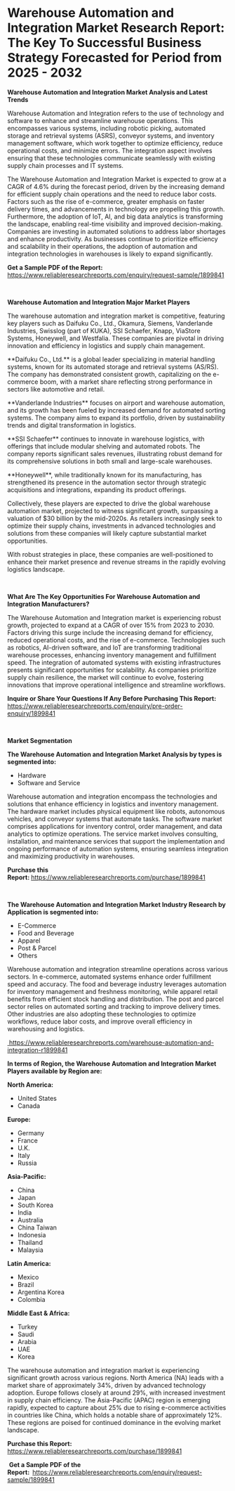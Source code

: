 <p><h1>Warehouse Automation and Integration Market Research Report: The Key To Successful Business Strategy Forecasted for Period from 2025 - 2032</h1></p><p><strong>Warehouse Automation and Integration Market Analysis and Latest Trends</strong></p>
<p><p>Warehouse Automation and Integration refers to the use of technology and software to enhance and streamline warehouse operations. This encompasses various systems, including robotic picking, automated storage and retrieval systems (ASRS), conveyor systems, and inventory management software, which work together to optimize efficiency, reduce operational costs, and minimize errors. The integration aspect involves ensuring that these technologies communicate seamlessly with existing supply chain processes and IT systems.</p><p>The Warehouse Automation and Integration Market is expected to grow at a CAGR of 4.6% during the forecast period, driven by the increasing demand for efficient supply chain operations and the need to reduce labor costs. Factors such as the rise of e-commerce, greater emphasis on faster delivery times, and advancements in technology are propelling this growth. Furthermore, the adoption of IoT, AI, and big data analytics is transforming the landscape, enabling real-time visibility and improved decision-making. Companies are investing in automated solutions to address labor shortages and enhance productivity. As businesses continue to prioritize efficiency and scalability in their operations, the adoption of automation and integration technologies in warehouses is likely to expand significantly.</p></p>
<p><strong>Get a Sample PDF of the Report:&nbsp;</strong> <a href="https://www.reliableresearchreports.com/enquiry/request-sample/1899841?utm_campaign=2797&utm_medium=2&utm_source=Github&utm_content=ia&utm_term=12042025&utm_id=warehouse-automation-and-integration">https://www.reliableresearchreports.com/enquiry/request-sample/1899841</a></p>
<p>&nbsp;</p>
<p><strong>Warehouse Automation and Integration Major Market Players</strong></p>
<p><p>The warehouse automation and integration market is competitive, featuring key players such as Daifuku Co., Ltd., Okamura, Siemens, Vanderlande Industries, Swisslog (part of KUKA), SSI Schaefer, Knapp, ViaStore Systems, Honeywell, and Westfalia. These companies are pivotal in driving innovation and efficiency in logistics and supply chain management.</p><p>**Daifuku Co., Ltd.** is a global leader specializing in material handling systems, known for its automated storage and retrieval systems (AS/RS). The company has demonstrated consistent growth, capitalizing on the e-commerce boom, with a market share reflecting strong performance in sectors like automotive and retail.</p><p>**Vanderlande Industries** focuses on airport and warehouse automation, and its growth has been fueled by increased demand for automated sorting systems. The company aims to expand its portfolio, driven by sustainability trends and digital transformation in logistics.</p><p>**SSI Schaefer** continues to innovate in warehouse logistics, with offerings that include modular shelving and automated robots. The company reports significant sales revenues, illustrating robust demand for its comprehensive solutions in both small and large-scale warehouses.</p><p>**Honeywell**, while traditionally known for its manufacturing, has strengthened its presence in the automation sector through strategic acquisitions and integrations, expanding its product offerings.</p><p>Collectively, these players are expected to drive the global warehouse automation market, projected to witness significant growth, surpassing a valuation of $30 billion by the mid-2020s. As retailers increasingly seek to optimize their supply chains, investments in advanced technologies and solutions from these companies will likely capture substantial market opportunities.</p><p>With robust strategies in place, these companies are well-positioned to enhance their market presence and revenue streams in the rapidly evolving logistics landscape.</p></p>
<p>&nbsp;</p>
<p><strong>What Are The Key Opportunities For Warehouse Automation and Integration Manufacturers?</strong></p>
<p><p>The Warehouse Automation and Integration market is experiencing robust growth, projected to expand at a CAGR of over 15% from 2023 to 2030. Factors driving this surge include the increasing demand for efficiency, reduced operational costs, and the rise of e-commerce. Technologies such as robotics, AI-driven software, and IoT are transforming traditional warehouse processes, enhancing inventory management and fulfillment speed. The integration of automated systems with existing infrastructures presents significant opportunities for scalability. As companies prioritize supply chain resilience, the market will continue to evolve, fostering innovations that improve operational intelligence and streamline workflows.</p></p>
<p><strong>Inquire or Share Your Questions If Any Before Purchasing This Report:</strong> <a href="https://www.reliableresearchreports.com/enquiry/pre-order-enquiry/1899841?utm_campaign=2797&utm_medium=2&utm_source=Github&utm_content=ia&utm_term=12042025&utm_id=warehouse-automation-and-integration">https://www.reliableresearchreports.com/enquiry/pre-order-enquiry/1899841</a></p>
<p>&nbsp;</p>
<p><strong>Market Segmentation</strong></p>
<p><strong>The Warehouse Automation and Integration Market Analysis by types is segmented into:</strong></p>
<p><ul><li>Hardware</li><li>Software and Service</li></ul></p>
<p><p>Warehouse automation and integration encompass the technologies and solutions that enhance efficiency in logistics and inventory management. The hardware market includes physical equipment like robots, autonomous vehicles, and conveyor systems that automate tasks. The software market comprises applications for inventory control, order management, and data analytics to optimize operations. The service market involves consulting, installation, and maintenance services that support the implementation and ongoing performance of automation systems, ensuring seamless integration and maximizing productivity in warehouses.</p></p>
<p><strong>Purchase this Report:&nbsp;</strong><a href="https://www.reliableresearchreports.com/purchase/1899841?utm_campaign=2797&utm_medium=2&utm_source=Github&utm_content=ia&utm_term=12042025&utm_id=warehouse-automation-and-integration">https://www.reliableresearchreports.com/purchase/1899841</a></p>
<p>&nbsp;</p>
<p><strong>The Warehouse Automation and Integration Market Industry Research by Application is segmented into:</strong></p>
<p><ul><li>E-Commerce</li><li>Food and Beverage</li><li>Apparel</li><li>Post & Parcel</li><li>Others</li></ul></p>
<p><p>Warehouse automation and integration streamline operations across various sectors. In e-commerce, automated systems enhance order fulfillment speed and accuracy. The food and beverage industry leverages automation for inventory management and freshness monitoring, while apparel retail benefits from efficient stock handling and distribution. The post and parcel sector relies on automated sorting and tracking to improve delivery times. Other industries are also adopting these technologies to optimize workflows, reduce labor costs, and improve overall efficiency in warehousing and logistics.</p></p>
<p><a href="https://www.reliableresearchreports.com/warehouse-automation-and-integration-r1899841?utm_campaign=2797&utm_medium=2&utm_source=Github&utm_content=ia&utm_term=12042025&utm_id=warehouse-automation-and-integration">&nbsp;https://www.reliableresearchreports.com/warehouse-automation-and-integration-r1899841</a></p>
<p><strong>In terms of Region, the Warehouse Automation and Integration Market Players available by Region are:</strong></p>
<p>
    <p> <strong> North America: </strong>
        <ul>
            <li>United States</li>
            <li>Canada</li>
        </ul>
        </p> 
    <p> <strong> Europe: </strong>
        <ul>
            <li>Germany</li>
            <li>France</li>
            <li>U.K.</li>
            <li>Italy</li>
            <li>Russia</li>
        </ul>
        </p> 
    <p> <strong> Asia-Pacific: </strong>
        <ul>
            <li>China</li>
            <li>Japan</li>
            <li>South Korea</li>
            <li>India</li>
            <li>Australia</li>
            <li>China Taiwan</li>
            <li>Indonesia</li>
            <li>Thailand</li>
            <li>Malaysia</li>
        </ul>
        </p> 
    <p> <strong> Latin America: </strong>
        <ul>
            <li>Mexico</li>
            <li>Brazil</li>
            <li>Argentina Korea</li>
            <li>Colombia</li>
        </ul>
        </p> 
    <p> <strong> Middle East & Africa: </strong>
        <ul>
            <li>Turkey</li>
            <li>Saudi</li>
            <li>Arabia</li>
            <li>UAE</li>
            <li>Korea</li>
        </ul>
    </p>
    </p>
<p><p>The warehouse automation and integration market is experiencing significant growth across various regions. North America (NA) leads with a market share of approximately 34%, driven by advanced technology adoption. Europe follows closely at around 29%, with increased investment in supply chain efficiency. The Asia-Pacific (APAC) region is emerging rapidly, expected to capture about 25% due to rising e-commerce activities in countries like China, which holds a notable share of approximately 12%. These regions are poised for continued dominance in the evolving market landscape.</p></p>
<p><strong>Purchase this Report: </strong><a href="https://www.reliableresearchreports.com/purchase/1899841?utm_campaign=2797&utm_medium=2&utm_source=Github&utm_content=ia&utm_term=12042025&utm_id=warehouse-automation-and-integration">https://www.reliableresearchreports.com/purchase/1899841</a></p>
<p>&nbsp;<strong>Get a Sample PDF of the Report:&nbsp;&nbsp;</strong><a href="https://www.reliableresearchreports.com/enquiry/request-sample/1899841?utm_campaign=2797&utm_medium=2&utm_source=Github&utm_content=ia&utm_term=12042025&utm_id=warehouse-automation-and-integration">https://www.reliableresearchreports.com/enquiry/request-sample/1899841</a></p>
<p><strong></strong></p>
<p><p></p><p></p><p></p></p>